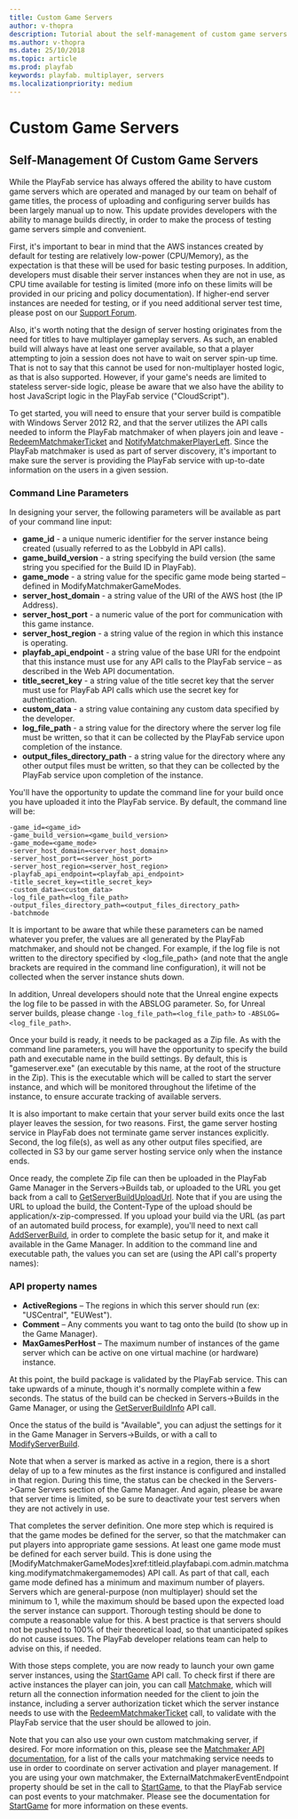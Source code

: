 ```yaml
---
title: Custom Game Servers
author: v-thopra
description: Tutorial about the self-management of custom game servers.
ms.author: v-thopra
ms.date: 25/10/2018
ms.topic: article
ms.prod: playfab
keywords: playfab. multiplayer, servers
ms.localizationpriority: medium
---
```


# Custom Game Servers

## Self-Management Of Custom Game Servers

While the PlayFab service has always offered the ability to have custom game servers which are operated and managed by our team on behalf of game titles, the process of uploading and configuring server builds has been largely manual up to now. This update provides developers with the ability to manage builds directly, in order to make the process of testing game servers simple and convenient.

First, it's important to bear in mind that the AWS instances created by default for testing are relatively low-power (CPU/Memory), as the expectation is that these will be used for basic testing purposes. In addition, developers must disable their server instances when they are not in use, as CPU time available for testing is limited (more info on these limits will be provided in our pricing and policy documentation). If higher-end server instances are needed for testing, or if you need additional server test time, please post on our [Support Forum](https://community.playfab.com/).

Also, it's worth noting that the design of server hosting originates from the need for titles to have multiplayer gameplay servers. As such, an enabled build will always have at least one server available, so that a player attempting to join a session does not have to wait on server spin-up time. That is not to say that this cannot be used for non-multiplayer hosted logic, as that is also supported. However, if your game's needs are limited to stateless server-side logic, please be aware that we also have the ability to host JavaScript logic in the PlayFab service ("CloudScript").

To get started, you will need to ensure that your server build is compatible with Windows Server 2012 R2, and that the server utilizes the API calls needed to inform the PlayFab matchmaker of when players join and leave - [RedeemMatchmakerTicket](xref:titleid.playfabapi.com.server.matchmaking.redeemmatchmakerticket) and [NotifyMatchmakerPlayerLeft](xref:titleid.playfabapi.com.server.matchmaking.notifymatchmakerplayerleft). Since the PlayFab matchmaker is used as part of server discovery, it's important to make sure the server is providing the PlayFab service with up-to-date information on the users in a given session.

### Command Line Parameters

In designing your server, the following parameters will be available as part of your command line input:

- **game_id** - a unique numeric identifier for the server instance being created (usually referred to as the LobbyId in API calls).
- **game_build_version** - a string specifying the build version (the same string you specified for the Build ID in PlayFab).
- **game_mode** - a string value for the specific game mode being started – defined in ModifyMatchmakerGameModes.
- **server_host_domain** - a string value of the URI of the AWS host (the IP Address).
- **server_host_port** - a numeric value of the port for communication with this game instance.
- **server_host_region** - a string value of the region in which this instance is operating.
- **playfab_api_endpoint** - a string value of the base URI for the endpoint that this instance must use for any API calls to the PlayFab service – as described in the Web API documentation.
- **title_secret_key** - a string value of the title secret key that the server must use for PlayFab API calls which use the secret key for authentication.
- **custom_data** - a string value containing any custom data specified by the developer.
- **log_file_path** - a string value for the directory where the server log file must be written, so that it can be collected by the PlayFab service upon completion of the instance.
- **output_files_directory_path** - a string value for the directory where any other output files must be written, so that they can be collected by the PlayFab service upon completion of the instance.

You'll have the opportunity to update the command line for your build once you have uploaded it into the PlayFab service. By default, the command line will be:

```azurecli
-game_id=<game_id>
-game_build_version=<game_build_version>
-game_mode=<game_mode>
-server_host_domain=<server_host_domain>
-server_host_port=<server_host_port>
-server_host_region=<server_host_region>
-playfab_api_endpoint=<playfab_api_endpoint>
-title_secret_key=<title_secret_key>
-custom_data=<custom_data>
-log_file_path=<log_file_path>
-output_files_directory_path=<output_files_directory_path>
-batchmode
```

It is important to be aware that while these parameters can be named whatever you prefer, the values are all generated by the PlayFab matchmaker, and should not be changed. For example, if the log file is not written to the directory specified by <log_file_path> (and note that the angle brackets are required in the command line configuration), it will not be collected when the server instance shuts down.

In addition, Unreal developers should note that the Unreal engine expects the log file to be passed in with the ABSLOG parameter. So, for Unreal server builds, please change
`-log_file_path=<log_file_path>` to `-ABSLOG=<log_file_path>`.

Once your build is ready, it needs to be packaged as a Zip file. As with the command line parameters, you will have the opportunity to specify the build path and executable name in the build settings. By default, this is "gameserver.exe" (an executable by this name, at the root of the structure in the Zip). This is the executable which will be called to start the server instance, and which will be monitored throughout the lifetime of the instance, to ensure accurate tracking of available servers.

It is also important to make certain that your server build exits once the last player leaves the session, for two reasons. First, the game server hosting service in PlayFab does not terminate game server instances explicitly. Second, the log file(s), as well as any other output files specified, are collected in S3 by our game server hosting service only when the instance ends.

Once ready, the complete Zip file can then be uploaded in the PlayFab Game Manager in the Servers->Builds tab, or uploaded to the URL you get back from a call to [GetServerBuildUploadUrl](xref:titleid.playfabapi.com.admin.customservermanagement.getserverbuilduploadurl). Note that if you are using the URL to upload the build, the Content-Type of the upload should be application/x-zip-compressed.
If you upload your build via the URL (as part of an automated build process, for example), you'll need to next call [AddServerBuild](xref:titleid.playfabapi.com.admin.customservermanagement.addserverbuild), in order to complete the basic setup for it, and make it available in the Game Manager. In addition to the command line and executable path, the values you can set are (using the API call's property names):

### API property names

- **ActiveRegions** – The regions in which this server should run (ex: "USCentral", "EUWest").
- **Comment** – Any comments you want to tag onto the build (to show up in the Game Manager).
- **MaxGamesPerHost** – The maximum number of instances of the game server which can be active on one virtual machine (or hardware) instance.

At this point, the build package is validated by the PlayFab service. This can take upwards of a minute, though it's normally complete within a few seconds. The status of the build can be checked in Servers->Builds in the Game Manager, or using the [GetServerBuildInfo](xref:titleid.playfabapi.com.admin.customservermanagement.getserverbuildinfo) API call.

Once the status of the build is "Available", you can adjust the settings for it in the Game Manager in Servers->Builds, or with a call to [ModifyServerBuild](xref:titleid.playfabapi.com.admin.customservermanagement.modifyserverbuild).

Note that when a server is marked as active in a region, there is a short delay of up to a few minutes as the first instance is configured and installed in that region. During this time, the status can be checked in the Servers->Game Servers section of the Game Manager. And again, please be aware that server time is limited, so be sure to deactivate your test servers when they are not actively in use.

That completes the server definition. One more step which is required is that the game modes be defined for the server, so that the matchmaker can put players into appropriate game sessions. At least one game mode must be defined for each server build. This is done using the [ModifyMatchmakerGameModes]xref:titleid.playfabapi.com.admin.matchmaking.modifymatchmakergamemodes) API call. As part of that call, each game mode defined has a minimum and maximum number of players. Servers which are general-purpose (non multiplayer) should set the minimum to 1, while the maximum should be based upon the expected load the server instance can support. Thorough testing should be done to compute a reasonable value for this. A best practice is that servers should not be pushed to 100% of their theoretical load, so that unanticipated spikes do not cause issues. The PlayFab developer relations team can help to advise on this, if needed.

With those steps complete, you are now ready to launch your own game server instances, using the [StartGame](xref:titleid.playfabapi.com.client.matchmaking.startgame) API call. To check first if there are active instances the player can join, you can call [Matchmake](xref:titleid.playfabapi.com.client.matchmaking.matchmake), which will return all the connection information needed for the client to join the instance, including a server authorization ticket which the server instance needs to use with the [RedeemMatchmakerTicket](xref:titleid.playfabapi.com.server.matchmaking.redeemmatchmakerticket) call, to validate with the PlayFab service that the user should be allowed to join.

Note that you can also use your own custom matchmaking server, if desired. For more information on this, please see the [Matchmaker API documentation](https://api.playfab.com/documentation/Matchmaker), for a list of the calls your matchmaking service needs to use in order to coordinate on server activation and player management. If you are using your own matchmaker, the ExternalMatchmakerEventEndpoint property should be set in the call to [StartGame](xref:titleid.playfabapi.com.client.matchmaking.startgame), to that the PlayFab service can post events to your matchmaker. Please see the documentation for [StartGame](xref:titleid.playfabapi.com.client.matchmaking.startgame) for more information on these events.
